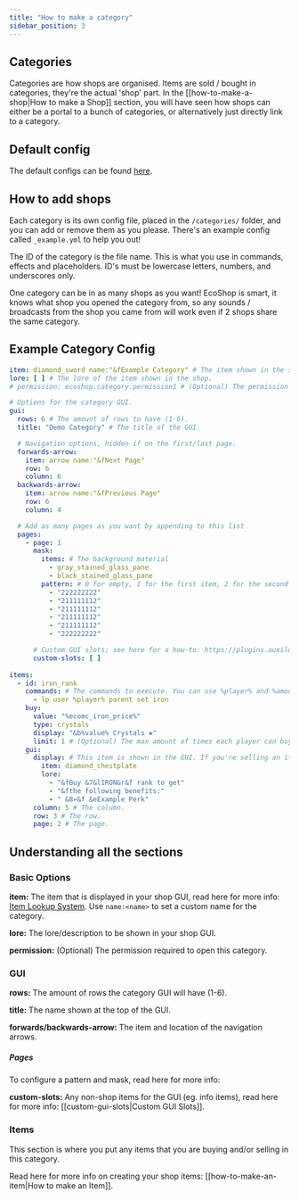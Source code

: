 ```yaml
---
title: "How to make a category"
sidebar_position: 3
---
```


## Categories

Categories are how shops are organised. Items are sold / bought in categories, they're the actual 'shop' part. In the [[how-to-make-a-shop|How to make a Shop]] section, you will have seen how shops can either be a portal to a bunch of categories, or alternatively just directly link to a category.

## Default config
The default configs can be found [here](https://github.com/Auxilor/EcoShop/blob/main/eco-core/core-plugin/src/main/resources/categories).

## How to add shops
Each category is its own config file, placed in the `/categories/` folder, and you can add or remove them as you please. There's an example config called `_example.yml` to help you out!

The ID of the category is the file name. This is what you use in commands, effects and placeholders.
ID's must be lowercase letters, numbers, and underscores only.

One category can be in as many shops as you want! EcoShop is smart, it knows what shop you opened the category from, so any sounds / broadcasts from the shop you came from will work even if 2 shops share the same category.

## Example Category Config

```yaml
item: diamond_sword name:"&fExample Category" # The item shown in the shop.
lore: [ ] # The lore of the item shown in the shop.
# permission: ecoshop.category.permission1 # (Optional) The permission required to access/use the category.

# Options for the category GUI.
gui:
  rows: 6 # The amount of rows to have (1-6).
  title: "Demo Category" # The title of the GUI.

  # Navigation options, hidden if on the first/last page.
  forwards-arrow:
    item: arrow name:"&fNext Page"
    row: 6
    column: 6
  backwards-arrow:
    item: arrow name:"&fPrevious Page"
    row: 6
    column: 4

  # Add as many pages as you want by appending to this list
  pages:
    - page: 1
      mask:
        items: # The background material
          - gray_stained_glass_pane
          - black_stained_glass_pane
        pattern: # 0 for empty, 1 for the first item, 2 for the second item, etc
          - "222222222"
          - "211111112"
          - "211111112"
          - "211111112"
          - "211111112"
          - "222222222"

      # Custom GUI slots; see here for a how-to: https://plugins.auxilor.io/all-plugins/custom-gui-slots
      custom-slots: [ ]
      
items:
  - id: iron_rank
    commands: # The commands to execute. You can use %player% and %amount% as placeholders.q
      - lp user %player% parent set iron
    buy:
      value: "%ecomc_iron_price%"
      type: crystals
      display: "&b%value% Crystals ❖"
      limit: 1 # (Optional) The max amount of times each player can buy this item, defaults to infinite.
    gui:
      display: # This item is shown in the GUI. If you're selling an item, this defaults to the item itself.
        item: diamond_chestplate
        lore:
          - "&fBuy &7&lIRON&r&f rank to get"
          - "&fthe following benefits:"
          - " &8»&f &eExample Perk"
      column: 5 # The column.
      row: 3 # The row.
      page: 2 # The page.
```

## Understanding all the sections

### Basic Options

**item:** The item that is displayed in your shop GUI, read here for more info: [Item Lookup System](https://plugins.auxilor.io/all-plugins/the-item-lookup-system). Use `name:<name>` to set a custom name for the category.

**lore:** The lore/description to be shown in your shop GUI.

**permission:** (Optional) The permission required to open this category.

### GUI

**rows:** The amount of rows the category GUI will have (1-6).

**title:** The name shown at the top of the GUI.

**forwards/backwards-arrow:** The item and location of the navigation arrows.

##### Pages

To configure a pattern and mask, read here for more info: 

**custom-slots:** Any non-shop items for the GUI (eg. info items), read here for more info: [[custom-gui-slots|Custom GUI Slots]].

### Items

This section is where you put any items that you are buying and/or selling in this category.

Read here for more info on creating your shop items: [[how-to-make-an-item|How to make an Item]].
